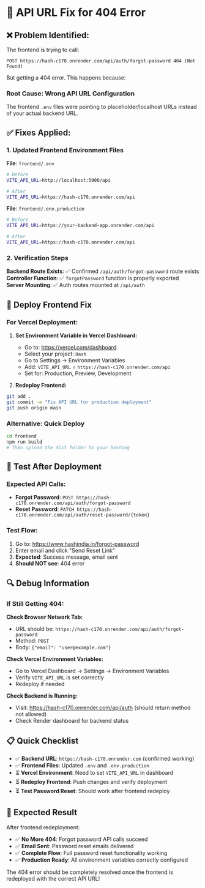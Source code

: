 # 🔧 API URL Fix for 404 Error

## ❌ **Problem Identified:**

The frontend is trying to call:
```
POST https://hash-c170.onrender.com/api/auth/forgot-password 404 (Not Found)
```

But getting a 404 error. This happens because:

### **Root Cause**: Wrong API URL Configuration

The frontend `.env` files were pointing to placeholder/localhost URLs instead of your actual backend URL.

## ✅ **Fixes Applied:**

### 1. Updated Frontend Environment Files

**File**: `frontend/.env`
```bash
# Before
VITE_API_URL=http://localhost:5000/api

# After  
VITE_API_URL=https://hash-c170.onrender.com/api
```

**File**: `frontend/.env.production`
```bash
# Before
VITE_API_URL=https://your-backend-app.onrender.com/api

# After
VITE_API_URL=https://hash-c170.onrender.com/api
```

### 2. Verification Steps

**Backend Route Exists**: ✅ Confirmed `/api/auth/forgot-password` route exists
**Controller Function**: ✅ `forgotPassword` function is properly exported  
**Server Mounting**: ✅ Auth routes mounted at `/api/auth`

## 🚀 **Deploy Frontend Fix**

### **For Vercel Deployment:**

1. **Set Environment Variable in Vercel Dashboard:**
   - Go to: https://vercel.com/dashboard
   - Select your project: `Hash`
   - Go to Settings → Environment Variables
   - Add: `VITE_API_URL` = `https://hash-c170.onrender.com/api`
   - Set for: Production, Preview, Development

2. **Redeploy Frontend:**
```bash
git add .
git commit -m "Fix API URL for production deployment"
git push origin main
```

### **Alternative: Quick Deploy**
```bash
cd frontend
npm run build
# Then upload the dist folder to your hosting
```

## 🧪 **Test After Deployment**

### Expected API Calls:
- **Forgot Password**: `POST https://hash-c170.onrender.com/api/auth/forgot-password`
- **Reset Password**: `PATCH https://hash-c170.onrender.com/api/auth/reset-password/{token}`

### Test Flow:
1. Go to: https://www.hashindia.in/forgot-password
2. Enter email and click "Send Reset Link"
3. **Expected**: Success message, email sent
4. **Should NOT see**: 404 error

## 🔍 **Debug Information**

### If Still Getting 404:

**Check Browser Network Tab:**
- URL should be: `https://hash-c170.onrender.com/api/auth/forgot-password`
- Method: `POST`
- Body: `{"email": "user@example.com"}`

**Check Vercel Environment Variables:**
- Go to Vercel Dashboard → Settings → Environment Variables
- Verify `VITE_API_URL` is set correctly
- Redeploy if needed

**Check Backend is Running:**
- Visit: https://hash-c170.onrender.com/api/auth (should return method not allowed)
- Check Render dashboard for backend status

## 📋 **Quick Checklist**

- ✅ **Backend URL**: `https://hash-c170.onrender.com` (confirmed working)
- ✅ **Frontend Files**: Updated `.env` and `.env.production`
- ⏳ **Vercel Environment**: Need to set `VITE_API_URL` in dashboard
- ⏳ **Redeploy Frontend**: Push changes and verify deployment
- ⏳ **Test Password Reset**: Should work after frontend redeploy

## 🎯 **Expected Result**

After frontend redeployment:
- ✅ **No More 404**: Forgot password API calls succeed
- ✅ **Email Sent**: Password reset emails delivered
- ✅ **Complete Flow**: Full password reset functionality working
- ✅ **Production Ready**: All environment variables correctly configured

The 404 error should be completely resolved once the frontend is redeployed with the correct API URL!
